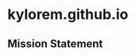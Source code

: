 # kylorem.github.io

<title>
  <h1>
    <em>About Me</em>
  </h1>
</title>

<body><h2>Mission Statement</h2></body>
